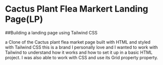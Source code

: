 # Cactus Plant Flea Markert Landing Page(LP)

##Building a landing page using Tailwind CSS

a Clone of the Cactus plant flea market page built with HTML and styled with Tailwind CSS
this is a brand I personally love and I wanted to work with Tailwind to understand how
it works and how to set it up in a basic HTML project. I was also able to work with CSS and use its
Grid property 
property. 



